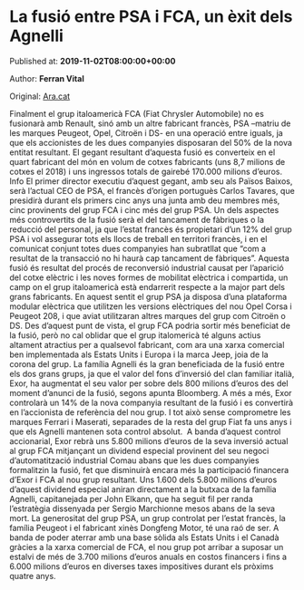 
# La fusió entre PSA i FCA, un èxit dels Agnelli

Published at: **2019-11-02T08:00:00+00:00**

Author: **Ferran Vital**

Original: [Ara.cat](https://motor.ara.cat/opinio/fusio-PSA-FCA-exit-Agnelli_0_2336166497.html)

Finalment el grup italoamericà FCA (Fiat Chrysler Automobile) no es fusionarà amb Renault, sinó amb un altre fabricant francès, PSA –matriu de les marques Peugeot, Opel, Citroën i DS- en una operació entre iguals, ja que els accionistes de les dues companyies disposaran del 50% de la nova entitat resultant.
El gegant resultant d’aquesta fusió es converteix en el quart fabricant del món en volum de cotxes fabricants (uns 8,7 milions de cotxes el 2018) i uns ingressos totals de gairebé 170.000 milions d’euros.
Info
El primer director executiu d’aquest gegant, amb seu als Països Baixos, serà l’actual CEO de PSA, el francès d’origen portuguès Carlos Tavares, que presidirà durant els primers cinc anys una junta amb deu membres més, cinc provinents del grup FCA i cinc més del grup PSA.
Un dels aspectes més controvertits de la fusió serà el del tancament de fàbriques o la reducció del personal, ja que l’estat francès és propietari d’un 12% del grup PSA i vol assegurar tots els llocs de treball en territori francès, i en el comunicat conjunt totes dues companyies han subratllat que “com a resultat de la transacció no hi haurà cap tancament de fàbriques”.
Aquesta fusió és resultat del procés de reconversió industrial causat per l’aparició del cotxe elèctric i les noves formes de mobilitat elèctrica i compartida, un camp on el grup italoamericà està endarrerit respecte a la major part dels grans fabricants. En aquest sentit el grup PSA ja disposa d’una plataforma modular elèctrica que utilitzen les versions elèctriques del nou Opel Corsa i Peugeot 208, i que aviat utilitzaran altres marques del grup com Citroën o DS.
Des d’aquest punt de vista, el grup FCA podria sortir més beneficiat de la fusió, però no cal oblidar que el grup italomericà té alguns actius altament atractius per a qualsevol fabricant, com ara una xarxa comercial ben implementada als Estats Units i Europa i la marca Jeep, joia de la corona del grup.
La família Agnelli és la gran beneficiada de la fusió entre els dos grans grups, ja que el valor del fons d’inversió del clan familiar italià, Exor, ha augmentat el seu valor per sobre dels 800 milions d’euros des del moment d’anunci de la fusió, segons apunta Bloomberg. A més a més, Exor controlarà un 14% de la nova companyia resultant de la fusió i es convertirà en l’accionista de referència del nou grup. I tot això sense comprometre les marques Ferrari i Maserati, separades de la resta del grup Fiat fa uns anys i que els Agnelli mantenen sota control absolut. 
A banda d’aquest control accionarial, Exor rebrà uns 5.800 milions d’euros de la seva inversió actual al grup FCA mitjançant un dividend especial provinent del seu negoci d’automatització industrial Comau abans que les dues companyies formalitzin la fusió, fet que disminuirà encara més la participació financera d’Exor i FCA al nou grup resultant. Uns 1.600 dels 5.800 milions d’euros d’aquest dividend especial aniran directament a la butxaca de la família Agnelli, capitanejada per John Elkann, que ha seguit fil per randa l’estratègia dissenyada per Sergio Marchionne mesos abans de la seva mort.
La generositat del grup PSA, un grup controlat per l’estat francès, la família Peugeot i el fabricant xinès Dongfeng Motor, té una raó de ser. A banda de poder aterrar amb una base sòlida als Estats Units i el Canadà gràcies a la xarxa comercial de FCA, el nou grup pot arribar a suposar un estalvi de més de 3.700 milions d’euros anuals en costos financers i fins a 6.000 milions d’euros en diverses taxes impositives durant els pròxims quatre anys.
